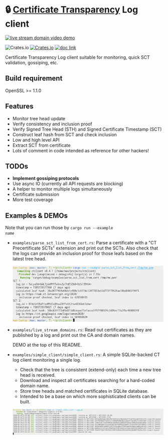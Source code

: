 # &#x1F512; [Certificate Transparency](https://www.certificate-transparency.org/) Log client

[![live stream domain video demo](./readme_img/demo.gif)](./examples/live_stream_domains.rs)

![Crates.io](https://img.shields.io/crates/l/ctclient)&nbsp;[![Crates.io](https://img.shields.io/crates/v/ctclient)](https://crates.io/crates/ctclient)&nbsp;[![doc link](https://docs.rs/ctclient/badge.svg)](https://docs.rs/ctclient)

Certificate Transparency Log client suitable for monitoring, quick SCT validation, gossiping, etc.

## Build requirement

OpenSSL >= 1.1.0

## Features

* Monitor tree head update
* Verify consistency and inclusion proof
* Verify Signed Tree Head (STH) and Signed Certificate Timestamp (SCT)
* Construct leaf hash from SCT and check inclusion
* Low and high level API
* Extract SCT from certificate
* Lots of comment in code intended as reference for other hackers!

## TODOs

* **Implement gossiping protocols**
* Use async IO (currently all API requests are blocking)
* A helper to monitor multiple logs simultaneously
* Certificate submission
* More test coverage

## Examples & DEMOs

Note that you can run those by <code>cargo run --example <i>name</i></code>

* `examples/parse_sct_list_from_cert.rs`: Parse a certificate with a "CT Precertificate SCTs" extension and print out the SCTs. Also check that the logs can provide an inclusion proof for those leafs based on the latest tree head.

	![screenshot](readme_img/example_parse_sct_list_from_cert.png)

* `examples/live_stream_domains.rs`: Read out certificates as they are published by a log and print out the CA and domain names.

	DEMO at the top of this README.

* `examples/simple_client/simple_client.rs`: A simple SQLite-backed CT log client monitoring a single log.

	* Check that the tree is consistent (extend-only) each time a new tree head is received.
	* Download and inspect all certificates searching for a hard-coded domain name.
	* Store tree heads and matched certificates in SQLite database.
	* Intended to be a base on which more sophisticated clients can be built.

	![screenshot](readme_img/example_simple_client.png)
